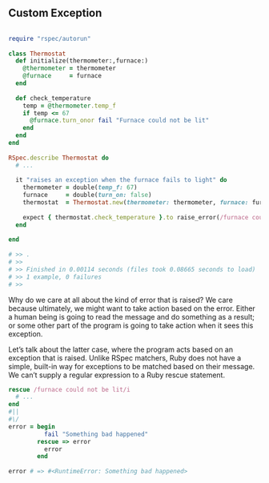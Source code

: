 ## Custom Exception

```ruby

require "rspec/autorun"
 
class Thermostat
  def initialize(thermometer:,furnace:)
    @thermometer = thermometer
    @furnace     = furnace
  end
 
  def check_temperature
    temp = @thermometer.temp_f
    if temp <= 67
      @furnace.turn_onor fail "Furnace could not be lit"
    end
  end
end
 
RSpec.describe Thermostat do
  # ...
 
  it "raises an exception when the furnace fails to light" do
    thermometer = double(temp_f: 67)
    furnace     = double(turn_on: false)
    thermostat  = Thermostat.new(thermometer: thermometer, furnace: furnace)
 
    expect { thermostat.check_temperature }.to raise_error(/furnace could not be lit/i)
  end
 
end
 
# >> .
# >>
# >> Finished in 0.00114 seconds (files took 0.08665 seconds to load)
# >> 1 example, 0 failures
# >>

```

Why do we care at all about the kind of error that is raised? We care because ultimately, we might want to take action based on the error. Either a human being is going to read the message and do something as a result; or some other part of the program is going to take action when it sees this exception.

Let’s talk about the latter case, where the program acts based on an exception that is raised. Unlike RSpec matchers, Ruby does not have a simple, built-in way for exceptions to be matched based on their message. We can’t supply a regular expression to a Ruby rescue statement.



```ruby
rescue /furnace could not be lit/i
  # ...
end
#||
#\/
error = begin
          fail "Something bad happened"
        rescue => error
          error
        end
 
error # => #<RuntimeError: Something bad happened>
```


 
```
